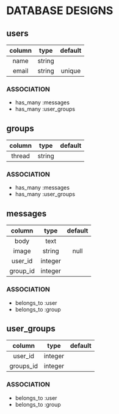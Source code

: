 # DATABASE DESIGNS

## users
| column     | type        | default      |
|:----------:|:-----------:|:------------:|
| name       | string      |              |
| email      | string      | unique       |

### ASSOCIATION
- has_many :messages
- has_many :user_groups

## groups
| column     | type        | default      |
|:----------:|:-----------:|:------------:|
| thread     | string      |              |

### ASSOCIATION
- has_many :messages
- has_many :user_groups

## messages
| column     | type        | default      |
|:----------:|:-----------:|:------------:|
| body       | text        |              |
| image      | string      | null         |
| user_id    | integer     |              |
| group_id   | integer     |              |

### ASSOCIATION
- belongs_to :user
- belongs_to :group

## user_groups
| column     | type        | default      |
|:----------:|:-----------:|:------------:|
| user_id    | integer     |              |
| groups_id  | integer     |              |

### ASSOCIATION
- belongs_to :user
- belongs_to :group
